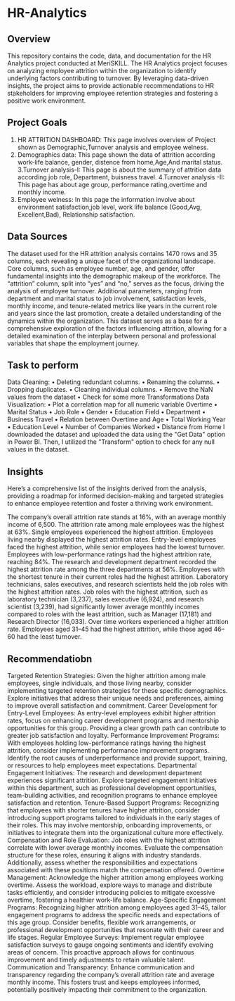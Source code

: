# HR-Analytics

## Overview
This repository contains the code, data, and documentation for the HR Analytics project conducted at MeriSKILL. The HR Analytics project focuses on analyzing employee attrition within the organization to identify underlying factors contributing to turnover. By leveraging data-driven insights, the project aims to provide actionable recommendations to HR stakeholders for improving employee retention strategies and fostering a positive work environment.

## Project Goals
1. HR ATTRITION DASHBOARD:
   This page involves overview of Project shown as Demographic,Turnover analysis and employee welness.
2. Demographics data:
   This page shown the data of attrition according work-life balance, gender, distence from home,Age,And marital status.
3.Turnover analysis-I:
   This page is about the summary of attrition data according job role, Department, buisness travel.
4.Turnover analysis -II: 
   This page has about age group, performance rating,overtime and monthly income.
5. Employee welness:
   In this page the information involve about environment satisfaction,job level, work life balance (Good,Avg, Excellent,Bad), Relationship satisfaction.


## Data Sources
The dataset used for the HR attrition analysis contains 1470 rows and 35 columns, each revealing a unique facet of the organizational landscape. Core columns, such as employee number, age, and gender, offer fundamental insights into the demographic makeup of the workforce. 
The “attrition” column, split into “yes” and “no,” serves as the focus, driving the analysis of employee turnover. Additional parameters, ranging from department and marital status to job involvement, satisfaction levels, monthly income, and tenure-related metrics like years in the current role and years since the last promotion, create a detailed understanding of the dynamics within the organization. 
This dataset serves as a base for a comprehensive exploration of the factors influencing attrition, allowing for a detailed examination of the interplay between personal and professional variables that shape the employment journey.

## Task to perform
Data Cleaning:
• Deleting redundant columns.
• Renaming the columns.
• Dropping duplicates.
• Cleaning individual columns.
• Remove the NaN values from the dataset
• Check for some more Transformations
Data Visualization:
• Plot a correlation map for all numeric variable Overtime
• Marital Status 
• Job Role 
• Gender
• Education Field
• Department 
• Business Travel
• Relation between Overtime and Age
• Total Working Year
• Education Level
• Number of Companies Worked
• Distance from Home
I downloaded the dataset and uploaded the data using the "Get Data" option in 
Power BI. Then, I utilized the "Transform" option to check for any null values 
in the dataset.
## Insights
Here’s a comprehensive list of the insights derived from the analysis, providing a roadmap for informed decision-making and targeted strategies to enhance employee retention and foster a thriving work environment.

The company’s overall attrition rate stands at 16%, with an average monthly income of 6,500.
The attrition rate among male employees was the highest at 63%.
Single employees experienced the highest attrition.
Employees living nearby displayed the highest attrition rates.
Entry-level employees faced the highest attrition, while senior employees had the lowest turnover.
Employees with low-performance ratings had the highest attrition rate, reaching 84%.
The research and development department recorded the highest attrition rate among the three departments at 56%.
Employees with the shortest tenure in their current roles had the highest attrition.
Laboratory technicians, sales executives, and research scientists held the job roles with the highest attrition rates.
Job roles with the highest attrition, such as laboratory technician (3,237), sales executive (6,924), and research scientist (3,239), had significantly lower average monthly incomes compared to roles with the least attrition, such as Manager (17,181) and Research Director (16,033).
Over time workers experienced a higher attrition rate.
Employees aged 31–45 had the highest attrition, while those aged 46–60 had the least turnover.

## Recommendatiobn
Targeted Retention Strategies: Given the higher attrition among male employees, single individuals, and those living nearby, consider implementing targeted retention strategies for these specific demographics. Explore initiatives that address their unique needs and preferences, aiming to improve overall satisfaction and commitment.
Career Development for Entry-Level Employees: As entry-level employees exhibit higher attrition rates, focus on enhancing career development programs and mentorship opportunities for this group. Providing a clear growth path can contribute to greater job satisfaction and loyalty.
Performance Improvement Programs: With employees holding low-performance ratings having the highest attrition, consider implementing performance improvement programs. Identify the root causes of underperformance and provide support, training, or resources to help employees meet expectations.
Departmental Engagement Initiatives: The research and development department experiences significant attrition. Explore targeted engagement initiatives within this department, such as professional development opportunities, team-building activities, and recognition programs to enhance employee satisfaction and retention.
Tenure-Based Support Programs: Recognizing that employees with shorter tenures have higher attrition, consider introducing support programs tailored to individuals in the early stages of their roles. This may involve mentorship, onboarding improvements, or initiatives to integrate them into the organizational culture more effectively.
Compensation and Role Evaluation: Job roles with the highest attrition correlate with lower average monthly incomes. Evaluate the compensation structure for these roles, ensuring it aligns with industry standards. Additionally, assess whether the responsibilities and expectations associated with these positions match the compensation offered.
Overtime Management: Acknowledge the higher attrition among employees working overtime. Assess the workload, explore ways to manage and distribute tasks efficiently, and consider introducing policies to mitigate excessive overtime, fostering a healthier work-life balance.
Age-Specific Engagement Programs: Recognizing higher attrition among employees aged 31–45, tailor engagement programs to address the specific needs and expectations of this age group. Consider benefits, flexible work arrangements, or professional development opportunities that resonate with their career and life stages.
Regular Employee Surveys: Implement regular employee satisfaction surveys to gauge ongoing sentiments and identify evolving areas of concern. This proactive approach allows for continuous improvement and timely adjustments to retain valuable talent.
Communication and Transparency: Enhance communication and transparency regarding the company’s overall attrition rate and average monthly income. This fosters trust and keeps employees informed, potentially positively impacting their commitment to the organization.


